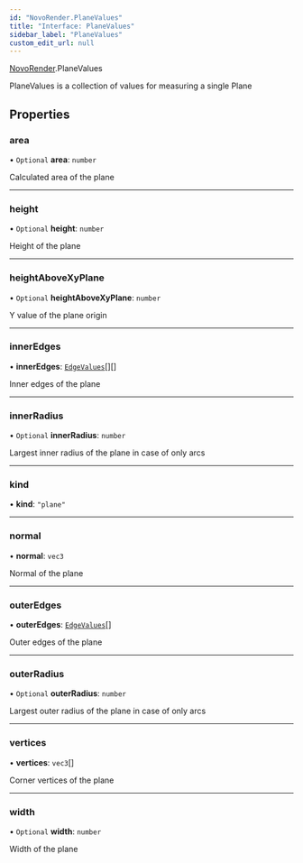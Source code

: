 ```yaml
---
id: "NovoRender.PlaneValues"
title: "Interface: PlaneValues"
sidebar_label: "PlaneValues"
custom_edit_url: null
---
```


[NovoRender](../namespaces/NovoRender.md).PlaneValues

PlaneValues is a collection of values for measuring a single Plane

## Properties

### area

• `Optional` **area**: `number`

Calculated area of the plane

___

### height

• `Optional` **height**: `number`

Height of the plane

___

### heightAboveXyPlane

• `Optional` **heightAboveXyPlane**: `number`

Y value of the plane origin

___

### innerEdges

• **innerEdges**: [`EdgeValues`](../namespaces/NovoRender.md#edgevalues)[][]

Inner edges of the plane

___

### innerRadius

• `Optional` **innerRadius**: `number`

Largest inner radius of the plane in case of only arcs

___

### kind

• **kind**: ``"plane"``

___

### normal

• **normal**: `vec3`

Normal of the plane

___

### outerEdges

• **outerEdges**: [`EdgeValues`](../namespaces/NovoRender.md#edgevalues)[]

Outer edges of the plane

___

### outerRadius

• `Optional` **outerRadius**: `number`

Largest outer radius of the plane in case of only arcs

___

### vertices

• **vertices**: `vec3`[]

Corner vertices of the plane

___

### width

• `Optional` **width**: `number`

Width of the plane
